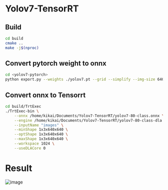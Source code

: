 # Yolov7-TensorRT

## Build

```bash
cd build
cmake ..
make -j$(nproc)
```

## Convert pytorch weight to onnx

```bash
cd <yolov7-pytorch>
python export.py --weights ./yolov7.pt --grid --simplify --img-size 640 640
```

## Convert onnx to Tensorrt

```bash
cd build/TrtExec
./TrtExec-bin \
    --onnx /home/kikai/Documents/Yolov7-TensorRT/yolov7-80-class.onnx \
    --engine /home/kikai/Documents/Yolov7-TensorRT/yolov7-80-class-dla.engine \
    --inputName "images" \
    --minShape 1x3x640x640 \
    --optShape 1x3x640x640 \
    --maxShape 1x3x640x640 \
    --workspace 1024 \
    --useDLACore 0
```

# Result

![image](build/saved.jpg)
